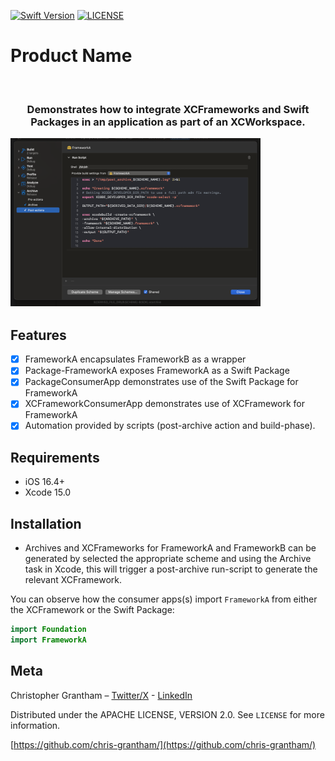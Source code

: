 
[![Swift Version][swift-image]][swift-url]
[![LICENSE][license-image]][license-url]

# Product Name
<br />
<p align="center">
  <a href="https://github.com/chris-grantham/WorkspaceXCFrameworkSpike">
    <h3><Spike Workspace for iOS app using XCFrameworks & Swift Packages/h3>
  </a>
  <p align="center">
    Demonstrates how to integrate XCFrameworks and Swift Packages in an application as part of an XCWorkspace.
  </p>
</p>

<p align="row">
<img src= "Resources/Xcode_FrameworkA_Archive_Post-Action.png" width="400" >
</p>

## Features

- [x] FrameworkA encapsulates FrameworkB as a wrapper
- [x] Package-FrameworkA exposes FrameworkA as a Swift Package
- [x] PackageConsumerApp demonstrates use of the Swift Package for FrameworkA
- [x] XCFrameworkConsumerApp demonstrates use of XCFramework for FrameworkA
- [x] Automation provided by scripts (post-archive action and build-phase).

## Requirements

- iOS 16.4+
- Xcode 15.0

## Installation

- Archives and XCFrameworks for FrameworkA and FrameworkB can be generated by selected the appropriate scheme and using the Archive task in Xcode, this will trigger a post-archive run-script to generate the relevant XCFramework.

You can observe how the consumer apps(s) import `FrameworkA` from either the XCFramework or the Swift Package:

``` swift
import Foundation
import FrameworkA
```

## Meta

Christopher Grantham – [Twitter/X](https://x.com/cgrantham-dev) - [LinkedIn](https://www.linkedin.com/in/chris-grantham)

Distributed under the APACHE LICENSE, VERSION 2.0. See ``LICENSE`` for more information.

[https://github.com/chris-grantham/](https://github.com/chris-grantham/)

[swift-image]:https://img.shields.io/badge/swift-5.0-orange.svg
[swift-url]: https://swift.org/
[license-image]: https://img.shields.io/badge/License-MIT-blue.svg
[license-url]: https://opensource.org/licenses/Apache-2.0
